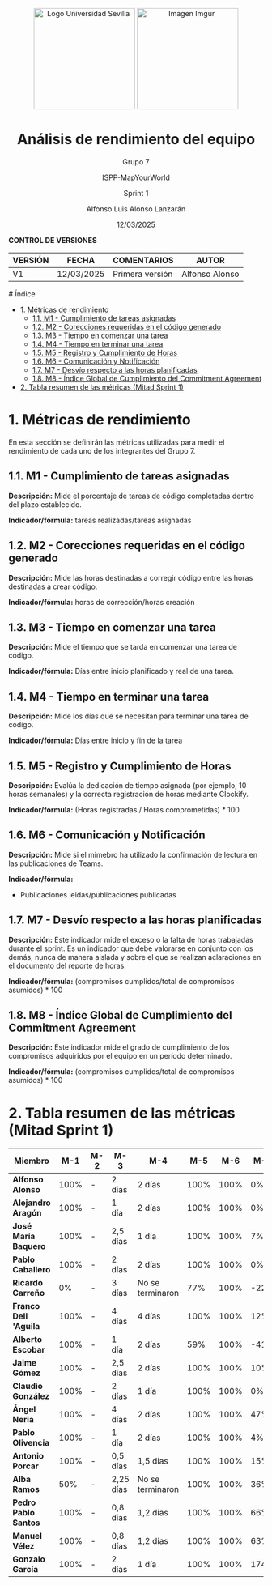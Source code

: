 <p align="center">
  <img src="https://www.ucm.es/al-acmes/file/logo-universidad-sevilla/?ver" alt="Logo Universidad Sevilla" width="200" height="200">
  <img src="https://i.imgur.com/vlzkG4H.png" alt="Imagen Imgur" width="auto" height="200">
</p>

<h1 align="center">Análisis de rendimiento del equipo</h1>

<p align="center">
    Grupo 7
</p>
<p align="center">
    ISPP-MapYourWorld
</p>
<p align="center">
    Sprint 1
</p>
<p align="center">
    Alfonso Luis Alonso Lanzarán
</p>
<p align="center">
    12/03/2025
</p>

**CONTROL DE VERSIONES**

| VERSIÓN | FECHA     | COMENTARIOS              | AUTOR              |
|---------|-----------|--------------------------|--------------------|
| V1      | 12/03/2025| Primera versión          | Alfonso Alonso     |

<!-- omit in toc--> # Índice

- [1. Métricas de rendimiento](#1-métricas-de-rendimiento)
  - [1.1. M1 - Cumplimiento de tareas asignadas](#11-m1---cumplimiento-de-tareas-asignadas)
  - [1.2. M2 - Corecciones requeridas en el código generado](#12-m2---corecciones-requeridas-en-el-código-generado)
  - [1.3. M3 - Tiempo en comenzar una tarea](#13-m3---tiempo-en-comenzar-una-tarea)
  - [1.4. M4 - Tiempo en terminar una tarea](#14-m4---tiempo-en-terminar-una-tarea)
  - [1.5. M5 - Registro y Cumplimiento de Horas](#15-m5---registro-y-cumplimiento-de-horas)
  - [1.6. M6 - Comunicación y Notificación](#16-m6---comunicación-y-notificación)
  - [1.7. M7 - Desvío respecto a las horas planificadas](#17-m7---desvío-respecto-a-las-horas-planificadas)
  - [1.8. M8 - Índice Global de Cumplimiento del Commitment Agreement](#18-m8---índice-global-de-cumplimiento-del-commitment-agreement)
- [2. Tabla resumen de las métricas (Mitad Sprint 1)](#2-tabla-resumen-de-las-métricas-mitad-sprint-1)

# 1. Métricas de rendimiento

En esta sección se definirán las métricas utilizadas para medir el rendimiento de cada uno de los integrantes del Grupo 7.

## 1.1. M1 - Cumplimiento de tareas asignadas

**Descripción:** Mide el porcentaje de tareas de código completadas dentro del plazo establecido.

**Indicador/fórmula:** tareas realizadas/tareas asignadas

## 1.2. M2 - Corecciones requeridas en el código generado

**Descripción:** Mide las horas destinadas a corregir código entre las horas destinadas a crear código.

**Indicador/fórmula:** horas de corrección/horas creación

## 1.3. M3 - Tiempo en comenzar una tarea

**Descripción:** Mide el tiempo que se tarda en comenzar una tarea de código.

**Indicador/fórmula:** Días entre inicio planificado y real de una tarea.

## 1.4. M4 - Tiempo en terminar una tarea

**Descripción:** Mide los días que se necesitan para terminar una tarea de código.

**Indicador/fórmula:** Días entre inicio y fin de la tarea

## 1.5. M5 - Registro y Cumplimiento de Horas

**Descripción:** Evalúa la dedicación de tiempo asignada (por ejemplo, 10 horas semanales) y la correcta registración de horas mediante Clockify.

**Indicador/fórmula:** (Horas registradas / Horas comprometidas) \* 100

## 1.6. M6 - Comunicación y Notificación

**Descripción:** Mide si el mimebro ha utilizado la confirmación de lectura en las publicaciones de Teams.

**Indicador/fórmula:**

- Publicaciones leidas/publicaciones publicadas

## 1.7. M7 - Desvío respecto a las horas planificadas

**Descripción:** Este indicador mide el exceso o la falta de horas trabajadas durante el sprint. Es un indicador que debe valorarse en conjunto con los demás, nunca de manera aislada y sobre el que se realizan aclaraciones en el documento del reporte de horas.

**Indicador/fórmula:** (compromisos cumplidos/total de compromisos asumidos) \* 100

## 1.8. M8 - Índice Global de Cumplimiento del Commitment Agreement

**Descripción:** Este indicador mide el grado de cumplimiento de los compromisos adquiridos por el equipo en un período determinado.

**Indicador/fórmula:** (compromisos cumplidos/total de compromisos asumidos) \* 100



# 2. Tabla resumen de las métricas (Mitad Sprint 1)

| **Miembro**       | **M-1** | **M-2** | **M-3** | **M-4** | **M-5** | **M-6** | **M-7** | **M-8** |
|-------------------|---------------|---------------|---------------|---------------|---------------|---------------|---------------|-|
| **Alfonso Alonso**| 100%            | -           | 2 días            |   2 días          | 100%          | 100%           | 0%           | 80%           |
| **Alejandro Aragón**| 100%          | -           | 1 día            | 2 días            | 100%        | 100%           | 0%           | 80%           |
| **José María Baquero**| 100%        | -           | 2,5 días            |     1 día        | 100%        | 100%          | 7%           | 100%           |
| **Pablo Caballero**| 100%           | -         | 2 días            |   2 días        | 100%        | 100%           | 0%           | 80%           |
| **Ricardo Carreño**| 0%           | -        | 3 días            | No se terminaron         | 77%        | 100%          | -22%           | 100%           |
| **Franco Dell 'Aguila**| 100%       | -         | 4 días            | 4 días            | 100%        | 100%          | 12%           | 100%           |
| **Alberto Escobar**| 100%           | -           | 1 día            | 2 días           | 59%        | 100%           | -41%           | 60%           |
| **Jaime Gómez**    | 100%           | -           | 2,5 días            | 2 días            | 100%        | 100%          | 10%           | 100%           |
| **Claudio González**| 100%          | -          | 2 días            | 1 día            | 100%        | 100%         | 0%           | 80%           |
| **Ángel Neria**    | 100%           | -          | 4 días            | 2 días            | 100%          | 100%          | 47%           | 100%           |
| **Pablo Olivencia**| 100%           | -          | 1 día            | 2 días            | 100%        | 100%          | 4%           | 100%           |
| **Antonio Porcar** | 100%           | -           | 0,5 días            |    1,5 días         | 100%        | 100%          | 15%           | 100%           |
| **Alba Ramos**     | 50%           | -          | 2,25 días            |    No se terminaron         | 100%        | 100%          | 36%           | 100%           |
| **Pedro Pablo Santos**| 100%        | -          | 0,8 días            | 1,2 días            | 100%          | 100%          | 66%           | 100%           |
| **Manuel Vélez**   | 100%           | -         | 0,8 días            | 1,2 días             | 100%          | 100%          | 63%           | 100%           |
| **Gonzalo García** | 100%           | -          | 2 días            | 1 día            | 100%          | 100%          | 174%           | 100%           |
